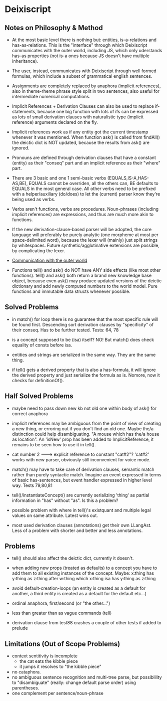 # Deixiscript

## Notes on Philosophy & Method

- At the most basic level there is nothing but: entities, is-a-relations and
  has-as-relations. This is the "interface" through which Deixiscript
  communicates with the outer world, including JS, which only uderstands has-as
  properties (not is-a ones because JS doesn't have multiple inheritance).

- The user, instead, communicates with Deixiscript through well formed formulas,
  which include a subset of grammatical english sentences.

- Assignments are completely replaced by anaphora (implicit references), also in
  theme-rheme phrase style split in two sentences, also useful for intermediate
  numerical computations.

- Implicit References + Derivation Clauses can also be used to replace
  if-statements, because one big function with lots of ifs can be expressed as
  lots of small derivation clauses with naturalistic type (implicit reference)
  arguments declared on the fly.

- Implicit references work as if any entity got the current timestamp whenever
  it was mentioned. When function ask() is called from findAll() the deictic
  dict is NOT updated, because the results from ask() are ignored.

- Pronouns are defined through derivation clauses that have a constant (entity)
  as their "conseq" part and an implicit reference as their "where" part.

- There are 3 basic and one 1 semi-basic verbs (EQUALS,IS-A,HAS-AS,BE), EQUALS
  cannot be overriden, all the others can, BE defaults to EQUALS in the most
  general case. All other verbs need to be prefixed with a helper/auxiliary
  (do/does) to let the (current) parser know they're being used as verbs.

- Verbs aren't functions, verbs are procedures. Noun-phrases (including implicit
  references) are expressions, and thus are much more akin to functions.

- If the new derivation-clause-based parser will be adopted, the core language
  will preferably be purely analytic (one morpheme at most per space-delimited
  word), because the lexer will (mainly) just split strings by whitespaces.
  Future synthetic/agglutinative extensions are possible, by complicating the
  lexer.

- [Communication with the outer world](./src/io/README.md)

- Functions tell() and ask() do NOT have ANY side effects (like most other
  functions). tell() and ask() both return a brand new knowledge base object,
  because even ask() may produce updated versions of the deictic dictionary and
  add newly computed numbers to the world model. Pure functions and immutable
  data structs whenever possible.

## Solved Problems

- in match() for loop there is no guarantee that the most specific rule will be
  found first. Descending sort derivation clauses by "specificity" of their
  conseq. Has to be further tested. Tests: 64, 78

- is a concept supposed to be (isa) itself? NO! But match() does check equality of consts before isa.

- entities and strings are serialized in the same way. They are the same thing.

- if tell() gets a derived property that is also a has-formula, it will ignore the derived property and just serialize the formula as is. Nomore, now it checks for definitionOf().

## Half Solved Problems

- maybe need to pass down new kb not old one within body of ask() for correct
  anaphora

- implicit references may be ambiguous from the point of view of creating a new
  thing, or erroring out if you don't find an old one. Maybe the/a distinction
  could help disambiguating. "A mouse which has the/a house as location". An
  'isNew' prop has been added to ImplicitReference, it remains to be seen how to
  use it in tell().

- cat number 2 ---> explicit reference to constant "cat#2"? 'cat#2' works with
  new parser, obviously still inconvenient for voice mode.

- match() may have to take care of derivation clauses, semantic match rather
  than purely syntactic match. Imagine an event expressed in terms of basic
  has-sentences, but event handler expressed in higher level way. Tests 79,80,81

- tell()/instantiateConcept() are currently serializing 'thing' as partial information in "has" without "as". Is this a problem?

- possible problem with where in tell()'s existquant and multiple legal values
  on same attribute. Latest wins out.

- most used derivation clauses (annotations) get their own LLangAst. Less of a problem with shorter and better and less annotations.

## Problems

- tell() should also affect the deictic dict, currently it doesn't.

- when adding new props (treated as defaults) to a concept you have to add them
  to all existing instances of the concept. Maybe: x:thing has y:thing as z:thing after w:thing which x:thing isa has y:thing as z:thing

- avoid default-creation-loops (an entity is created as a default for another, a
  third entity is created as a default for the default etc...)

- ordinal anaphora, first/second (or "the other...")

- less than greater than as vague commands (tell)

- derivation clause from test88 crashes a couple of other tests if added to prelude

## Limitations (Out of Scope Problems)

- context sentitivity is incomplete
  - the cat eats the kibble piece
  - it jumps it resolves to "the kibble piece"
- no cataphora.
- no ambiguous sentence recognition and multi-tree parse, but possiblility to
  "disambiguate" (really: change default parse order) using parentheses.
- one complement per sentence/noun-phrase